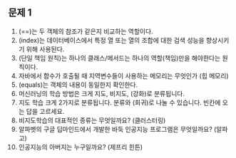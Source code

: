 ## 문제 1

1. (==)는 두 객체의 참조가 같은지 비교하는 역할이다.
2. (index)는 데이터베이스에서 특정 열 또는 열의 조합에 대한 검색 성능을 향상시키기 위해 사용된다.
3. (단일 책임 원칙)는 하나의 클래스/메서드는 하나의 역할(책임)만을 해야한다는 원칙이다.
4. 자바에서 함수가 호출될 때 지역변수들이 사용하는 메모리는 무엇인가 (힙 메모리)
5. (equals)는 객체의 내용이 동일한지 확인한다.
6. 머신러닝의 학습 방법은 크게 지도, 비지도, (강화)로 분류됩니다.
7. 지도 학습 크게 2가지로 분류됩니다. 분류와 (회귀)로 나눌 수 있습니다. 빈칸에 오는 답을 고르세요.
8. 비지도학습의 대표적인 종류는 무엇일까요? (클러스터링)
9. 알파벳의 구글 딥마인드에서 개발한 바둑 인공지능 프로그램은 무엇일까요? (알파고)
10. 인공지능의 아버지는 누구일까요? (제프리 힌튼)
